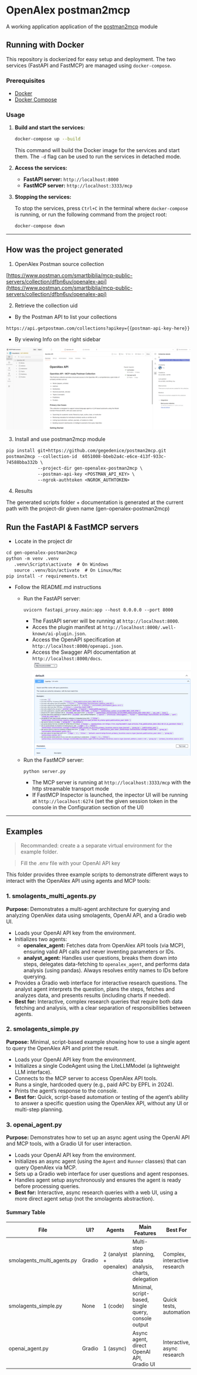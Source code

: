 # OpenAlex postman2mcp

A working application application of the [postman2mcp](https://github.com/gegedenice/postman2mcp) module

## Running with Docker

This repository is dockerized for easy setup and deployment. The two services (FastAPI and FastMCP) are managed using `docker-compose`.

### Prerequisites

- [Docker](https://docs.docker.com/get-docker/)
- [Docker Compose](https://docs.docker.com/compose/install/)

### Usage

1. **Build and start the services:**

   ```bash
   docker-compose up --build
   ```

   This command will build the Docker image for the services and start them. The `-d` flag can be used to run the services in detached mode.

2. **Access the services:**

   - **FastAPI server:** `http://localhost:8000`
   - **FastMCP server:** `http://localhost:3333/mcp`

3. **Stopping the services:**

   To stop the services, press `Ctrl+C` in the terminal where `docker-compose` is running, or run the following command from the project root:

   ```bash
   docker-compose down
   ```

---

## How was the project generated

1. OpenAlex Postman source collection


[https://www.postman.com/smartbiblia/mcp-public-servers/collection/dfbn6uv/openalex-api](https://www.postman.com/smartbiblia/mcp-public-servers/collection/dfbn6uv/openalex-api)

2. Retrieve the collection uid

- By the Postman API to list your collections
```
https://api.getpostman.com/collections?apikey={{postman-api-key-here}}
```
- By viewing Info on the right sidebar

![postman_collection_uid](postman_collection_uid.png)

3. Install and use postman2mcp module

```
pip install git+https://github.com/gegedenice/postman2mcp.git
postman2mcp --collection-id  6051008-bbeb2a4c-e6ce-413f-933c-74588bba332b \
            --project-dir gen-openalex-postman2mcp \
            --postman-api-key <POSTMAN_API_KEY> \
            --ngrok-authtoken <NGROK_AUTHTOKEN>
```

4. Results

The generated scripts folder + documentation is generated at the current path with the project-dir given name (gen-openalex-postman2mcp)

## Run the FastAPI & FastMCP servers

- Locate in the project dir
```
cd gen-openalex-postman2mcp
python -m venv .venv
   .venv\Scripts\activate  # On Windows
   source .venv/bin/activate  # On Linux/Mac
pip install -r requirements.txt
```
- Follow the README.md instructions

  - Run the FastAPI server:
    ```
    uvicorn fastapi_proxy.main:app --host 0.0.0.0 --port 8000
    ```
      - The FastAPI server will be running at `http://localhost:8000`.
      - Acces the plugin manifest at `http://localhost:8000/.well-known/ai-plugin.json`.
      - Access the OpenAPI specification at `http://localhost:8000/openapi.json`.
      - Access the Swagger API documentation at `http://localhost:8000/docs`.
      ![fastapi_swagger](fastapi_swagger.png)
  - Run the FastMCP server:
    ```
    python server.py
    ```
      - The MCP server is running at `http://localhost:3333/mcp` with the http streamable transport mode
      - If FastMCP Inspector is launched, the inpector UI will be running at `http://localhost:6274` (set the given session token in the console in the Configuration section of the UI)

---

## Examples

> Recommanded: create a a separate virtual environment for the example folder.

> Fill the .env file with your OpenAI API key

This folder provides three example scripts to demonstrate different ways to interact with the OpenAlex API using agents and MCP tools:

### 1. smolagents_multi_agents.py
**Purpose:** Demonstrates a multi-agent architecture for querying and analyzing OpenAlex data using smolagents, OpenAI API, and a Gradio web UI.

- Loads your OpenAI API key from the environment.
- Initializes two agents:
  - **openalex_agent:** Fetches data from OpenAlex API tools (via MCP), ensuring valid API calls and never inventing parameters or IDs.
  - **analyst_agent:** Handles user questions, breaks them down into steps, delegates data-fetching to `openalex_agent`, and performs data analysis (using pandas). Always resolves entity names to IDs before querying.
- Provides a Gradio web interface for interactive research questions. The analyst agent interprets the question, plans the steps, fetches and analyzes data, and presents results (including charts if needed).
- **Best for:** Interactive, complex research queries that require both data fetching and analysis, with a clear separation of responsibilities between agents.

### 2. smolagents_simple.py
**Purpose:** Minimal, script-based example showing how to use a single agent to query the OpenAlex API and print the result.

- Loads your OpenAI API key from the environment.
- Initializes a single CodeAgent using the LiteLLMModel (a lightweight LLM interface).
- Connects to the MCP server to access OpenAlex API tools.
- Runs a single, hardcoded query (e.g., paid APC by EPFL in 2024).
- Prints the agent’s response to the console.
- **Best for:** Quick, script-based automation or testing of the agent’s ability to answer a specific question using the OpenAlex API, without any UI or multi-step planning.

### 3. openai_agent.py
**Purpose:** Demonstrates how to set up an async agent using the OpenAI API and MCP tools, with a Gradio UI for user interaction.

- Loads your OpenAI API key from the environment.
- Initializes an async agent (using the `Agent` and `Runner` classes) that can query OpenAlex via MCP.
- Sets up a Gradio web interface for user questions and agent responses.
- Handles agent setup asynchronously and ensures the agent is ready before processing queries.
- **Best for:** Interactive, async research queries with a web UI, using a more direct agent setup (not the smolagents abstraction).

#### Summary Table

| File                      | UI?    | Agents         | Main Features                                      | Best For                        |
|---------------------------|--------|---------------|----------------------------------------------------|---------------------------------|
| smolagents_multi_agents.py| Gradio | 2 (analyst + openalex) | Multi-step planning, data analysis, charts, delegation | Complex, interactive research   |
| smolagents_simple.py      | None   | 1 (code)      | Minimal, script-based, single query, console output | Quick tests, automation         |
| openai_agent.py           | Gradio | 1 (async)     | Async agent, direct OpenAI API, Gradio UI           | Interactive, async research     |

